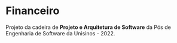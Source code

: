 # Financeiro

Projeto da cadeira de **Projeto e Arquitetura de Software** da Pós de Engenharia de Software da Unisinos - 2022.

